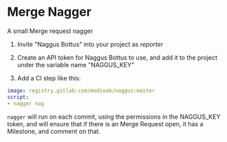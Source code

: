 # Merge Nagger

A small Merge request nagger


1. Invite "Naggus Bottus" into your project as _reporter_
2. Create an API token for Naggus Bottus to use, and add it to the project
   under the variable name "NAGGUS_KEY"

3. Add a CI step like this:

```yaml
image: registry.gitlab.com/modioab/naggus:master
script:
- nagger nag
```

`nagger` will run on each commit, using the permissions in the NAGGUS_KEY
token, and will ensure that if there is an Merge Request open, it has a
Milestone, and comment on that.


